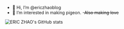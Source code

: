 - 👋 Hi, I’m @ericzhaoblog
- 👀 I’m interested in making pigeon.
-~~Also making love~~

![ERIC ZHAO's GitHub stats](https://github-readme-stats.vercel.app/api?username=eric-zhao-3366&theme=nightowl&show_icons=true)
